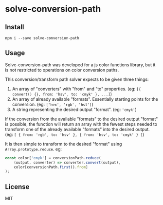# solve-conversion-path

## Install

```
npm i --save solve-conversion-path
```

## Usage

Solve-conversion-path was developed for a js color functions library, but it is not
restricted to operations on color conversion paths.

This conversion/transform path solver expects to be given three things:

1. An array of "converters" with "from" and "to" properties. (eg: `[{ convert() {}, from: 'hsv', to: 'cmyk' }, ...]`)
2. An array of already available "formats". Essentially starting points for the conversion. (eg: `['hex', 'rgb', 'hsl']`)
3. A string representing the desired output "format". (eg: `'cmyk'`)

If the conversion from the available "formats" to the desired output "format" is possible, the function
will return an array with the fewest steps needed to transform one of the already available "formats"
into the desired output. (eg: `[ { from: 'rgb', to: 'hsv' }, { from: 'hsv', to: 'cmyk' } ]`)

It is then simple to transform to the desired "format" using `Array.prototype.reduce`. eg:

```javascript
const color['cmyk'] = conversionPath.reduce(
	(output, converter) => converter.convert(output),
	color[conversionPath.first().from]
);
```

## License

MIT
